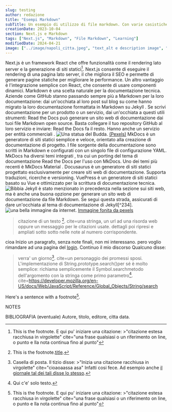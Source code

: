 ```yaml
---
slug: testing
author: redazione
title: "Esempi Markdown"
subTitle: Un esempio di utilizzo di file markdown. Con varie casistiche.
creationDate: 2023-10-04
section: Next.js e Markdown
tags: ["Next.js", "Markdown", "File Markdown", "Learning"]
modifiedDate: 2024-04-21
image: ["../image/napoli_citta.jpeg", "text_alt e description image", "(by Pexels)", "https://www.pexels.com/it-it/foto/mare-spiaggia-costa-montagna-17311064/"]
---
```

Next.js è un framework React che offre funzionalità come il rendering lato server e la generazione di siti statici[^1].
Next.js consente di eseguire il rendering di una pagina lato server, il che migliora il SEO e permette di generare pagine statiche per migliorare le performance.
Un altro vantaggio è l'integrazione semplice con React, che consente di usare componenti dinamici.
Markdown è una scelta naturale per la documentazione tecnica. Aziende come GitHub stanno passando sempre più a Markdown per la loro documentazione: dai un'occhiata al loro post sul blog su come hanno migrato la loro documentazione formattata in Markdown su Jekyll . Se scrivi documentazione per un prodotto o un servizio, dai un'occhiata a questi utili strumenti:
Read the Docs può generare un sito web di documentazione dai tuoi file Markdown open source. Basta collegare il tuo repository GitHub al loro servizio e inviare: Read the Docs fa il resto. Hanno anche un servizio per entità commerciali .
![Una statua del Budda. ](../image/buddismo.jpeg) [(Pexels)](https://www.pexels.com/it-it/foto/formazione-rocciosa-marrone-e-grigia-5769435/)
MkDocs è un generatore di siti statici semplice e veloce, orientato alla creazione di documentazione di progetto. I file sorgente della documentazione sono scritti in Markdown e configurati con un singolo file di configurazione YAML. MkDocs ha diversi temi integrati , tra cui un porting del tema di documentazione Read the Docs per l'uso con MkDocs. Uno dei temi più recenti è MkDocs Material .
Docusaurus è un generatore di siti statici progettato esclusivamente per creare siti web di documentazione. Supporta traduzioni, ricerche e versioning.
VuePress è un generatore di siti statici basato su Vue e ottimizzato per la scrittura di documentazione tecnica.
![Bibbia](https://images.pexels.com/photos/372326/pexels-photo-372326.jpeg?auto=compress&cs=tinysrgb&w=1260&h=750&dpr=1)
Jekyll è stato menzionato in precedenza nella sezione sui siti web, ma è anche una buona opzione per generare un sito web di documentazione da file Markdown. Se segui questa strada, assicurati di dare un'occhiata al tema di documentazione di Jekyll[^234].
![una bella immagine da internet. ](https://images.pexels.com/photos/539746/pexels-photo-539746.jpeg?auto=compress&cs=tinysrgb&w=1260&h=750&dpr=1) [Immagine fonita da pexels](https://www.pexels.com/it-it/)

>citazione di un testo [^2]. cite=una stringa, un url ad una risorda web oppure un messaggio per le citazioni usate. dettagli poi ripresi e ampliati sotto sotto nelle note al numero corrispondente.

cioa
Inizio un paragrafo, senza note finali, non mi interessano. pero voglio rimandare ad una pagina del [login](./login). Continuo il mio discorso
Qualcuno disse:
>verra' un giorno[^3].  cite=un personaggio dei promessi sposi.
>L'implementazione di String.prototype.search()per sé è molto semplice: richiama semplicemente il Symbol.searchmetodo dell'argomento con la stringa come primo parametro[^4]. cite=https://developer.mozilla.org/en-US/docs/Web/JavaScript/Reference/Global_Objects/String/search

Here's a sentence with a footnote[^1].


NOTES

[^1]: This is the footnote. E qui pu' iniziare una citazione: >"citazione estesa racchiusa in virgolette"  cite="una frase qualsiasi o un riferimento on line, o punto e lla nota continua fino al punto"
[^2]: This is the footnote.[title](https://www.example.com).
[^3]: Casella di posta. Il tizio disse: >"Inizia una citazione racchiusa in virgolette" cite="cioaoaassa asa" Infatti cosi fece. Ad esempio anche [il giornale tal dei tali disse lo stesso](https://www.example.com).
[^4]: Qui c'e' solo testo.
[^5]: Un altra citazione. [ecco un link](https://www.example.com). Poi del testo e una citazione: >"ciao sono una citazione" cite="riferimento alla citazione" Ultimo testo.
[^6]: Cf. Autore A., nome del testo, casa editrice, 2021 Citta, pagg.
[^7]: Provo un altra nota. Inizio una citazione: >"ecco una citazione. Sara piu grande e deve finire con il punto." cite="il testo per la cite" Inizio una nuova frare e poi la chiudo. [quimi serve un link](https://www.example.com).

BIBLIOGRAFIA (eventuale)
Autore, titolo, editore, citta data.
[^8]: una prova